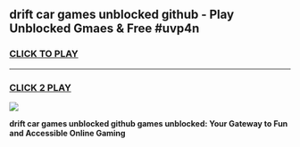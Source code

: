 
## drift car games unblocked github - Play Unblocked Gmaes & Free #uvp4n
<h3>
<a href="https://news.freeplayer.one?title=drift_car_games_unblocked_github&ref=26F">CLICK TO PLAY</a></h3>
<hr>

<h3>
<a href="https://news.freeplayer.one?title=drift_car_games_unblocked_github&ref=26F">CLICK 2 PLAY</a>
  
</h3>

<a href="https://news.freeplayer.one?title=drift_car_games_unblocked_github&ref=26F/"><img src="https://clearcache.store/games.png"></a>


**drift car games unblocked github games unblocked: Your Gateway to Fun and Accessible Online Gaming**
